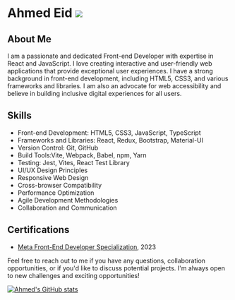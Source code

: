 # Ahmed Eid ![](https://komarev.com/ghpvc/?username=AhmedEid3)

## About Me 
I am a passionate and dedicated Front-end Developer with expertise in React and JavaScript. I love creating interactive and user-friendly web applications that provide exceptional user experiences. I have a strong background in front-end development, including HTML5, CSS3, and various frameworks and libraries. I am also an advocate for web accessibility and believe in building inclusive digital experiences for all users.

## Skills
- Front-end Development: HTML5, CSS3, JavaScript, TypeScript
- Frameworks and Libraries: React, Redux, Bootstrap, Material-UI
- Version Control: Git, GitHub
- Build Tools:Vite, Webpack, Babel, npm, Yarn
- Testing: Jest, Vites, React Test Library
- UI/UX Design Principles
- Responsive Web Design
- Cross-browser Compatibility
- Performance Optimization
- Agile Development Methodologies
- Collaboration and Communication


## Certifications
- [Meta Front-End Developer Specialization](https://www.coursera.org/account/accomplishments/specialization/certificate/BV4ZA6PP7R46), 2023

Feel free to reach out to me if you have any questions, collaboration opportunities, or if you'd like to discuss potential projects. I'm always open to new challenges and exciting opportunities!


[![Ahmed's GitHub stats](https://github-readme-stats.vercel.app/api?username=AhmedEid3&count_private=true&show_icons=true&theme=radical)](https://github.com/anuraghazra/github-readme-stats)
